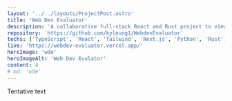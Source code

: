 ```yaml
---
layout: '../../layouts/ProjectPost.astro'
title: 'Web Dev Evaluator'
description: 'A collaborative full-stack React and Rust project to view Twitter sentiments on a variety of web technologies. Still under development.'
repository: 'https://github.com/kyleung1/WebdevEvaluator'
techs: ['TypeScript', 'React', 'Tailwind', 'Next.js', 'Python', 'Rust']
live: 'https://webdev-evaluator.vercel.app/'
heroImage: 'wde'
heroImageAlt: 'Web Dev Evulator'
content: 4
# md: 'wde'
---
```


Tentative text

<!-- ---
layout: '../../layouts/ProjectPost.astro'
title: 'Holoboard'
description: 'A web app to monitor the streamers of HoloEN. The below icons will change based on live status. Was made to learn some Next 13.'
repository: 'https://github.com/wesngu28/holoboard'
techs: ['TypeScript', 'Node.js', 'Discord.js', 'MongoDB', 'Docker']
live: 'https://holoboard.vercel.app/'
heroImage: 'holoboard'
heroImageAlt: 'Holoboard'
content: [true, 8]
md: 'holoboard'
---

Third-party viewer and live tracker for the Hololive and Holostars English members. When one of them are live, their icon will light up and you can click on it to get the current stream in the iframe.

## Why

I wanted to make a thing similar to Holodex, so I made this spotaneously to learn some of the Next 13 update but also to slightly modernize one of my older projects. A mixture of one of my creative projects for CSE154 and a project I made independently after the class ended. CSE154 is the web development class at UW, and teaches you html/css and javascript up to async/await.

The creative project specifically asked us to create our own API with express and make use of it through Javascript. At the time, I was unaware JSON could support arrays and only knew basic Vanilla Javascript. The other project was a more multi-purpose app that allowed you to add channels and track their live status through the YouTube API with additional support for those supported by the Holodex API, but I never polished or was proud of it because it used local storage and was extremely buggy. For this, I extracted portions of the Holodex portion, but I plan to turn that app into a real app with user authentication and a database eventually.

## What I Learned

Some things I learned about Next 13:

1. It seems like you really need to consider whether or not you want to use a server or client component as they now have clearly defined roles. This particular app doesn't use much components in general but I already had to split some functionality in order to use client component specific functions within a parent server component.

2. Having to use a pages folder for api seems like an awkward change, maybe it will be changed later.

## Stack

| Frontend    | Backend     | Libraries
| ----------- | ----------- | ----------- |
| React      | Node.js       | swr |
| Next.js   | Next.js        |  |
| Typescript  |         |  |
| Tailwind  |        |  | -->
